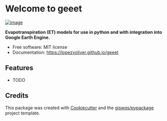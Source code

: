 # Welcome to geeet


[![image](https://img.shields.io/pypi/v/geeet.svg)](https://pypi.python.org/pypi/geeet)


**Evapotranspiration (ET) models for use in python and with integration into Google Earth Engine.**


-   Free software: MIT license
-   Documentation: <https://lopezvoliver.github.io/geeet>
    

## Features

-   TODO

## Credits

This package was created with [Cookiecutter](https://github.com/cookiecutter/cookiecutter) and the [giswqs/pypackage](https://github.com/giswqs/pypackage) project template.
